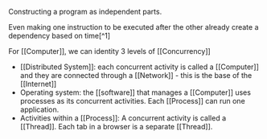 Constructing a program as independent parts.

Even making one instruction to be executed after the other already create a dependency based on time[^1]

For [[Computer]], we can identity 3 levels of [[Concurrency]]

- [[Distributed System]]: each concurrent activity is called a [[Computer]] and they are connected through a [[Network]] - this is the base of the [[Internet]]
- Operating system: the [[software]] that manages a [[Computer]] uses processes as its concurrent activities. Each [[Process]] can run one application.
- Activities within a [[Process]]: A concurrent activity is called a [[Thread]]. Each tab in a browser is a separate [[Thread]].